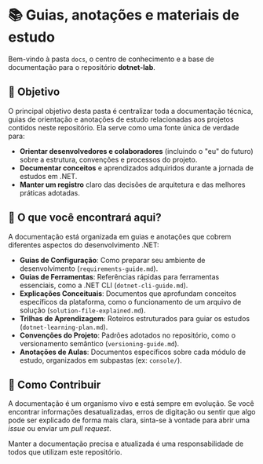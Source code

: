 # 📚 Guias, anotações e materiais de estudo

Bem-vindo à pasta `docs`, o centro de conhecimento e a base de documentação para o repositório **dotnet-lab**.

## 🎯 Objetivo

O principal objetivo desta pasta é centralizar toda a documentação técnica, guias de orientação e anotações de estudo relacionadas aos projetos contidos neste repositório. Ela serve como uma fonte única de verdade para:

- **Orientar desenvolvedores e colaboradores** (incluindo o "eu" do futuro) sobre a estrutura, convenções e processos do projeto.
- **Documentar conceitos** e aprendizados adquiridos durante a jornada de estudos em .NET.
- **Manter um registro** claro das decisões de arquitetura e das melhores práticas adotadas.

## 📂 O que você encontrará aqui?

A documentação está organizada em guias e anotações que cobrem diferentes aspectos do desenvolvimento .NET:

- **Guias de Configuração**: Como preparar seu ambiente de desenvolvimento (`requirements-guide.md`).
- **Guias de Ferramentas**: Referências rápidas para ferramentas essenciais, como a .NET CLI (`dotnet-cli-guide.md`).
- **Explicações Conceituais**: Documentos que aprofundam conceitos específicos da plataforma, como o funcionamento de um arquivo de solução (`solution-file-explained.md`).
- **Trilhas de Aprendizagem**: Roteiros estruturados para guiar os estudos (`dotnet-learning-plan.md`).
- **Convenções do Projeto**: Padrões adotados no repositório, como o versionamento semântico (`versioning-guide.md`).
- **Anotações de Aulas**: Documentos específicos sobre cada módulo de estudo, organizados em subpastas (ex: `console/`).

## 🤝 Como Contribuir

A documentação é um organismo vivo e está sempre em evolução. Se você encontrar informações desatualizadas, erros de digitação ou sentir que algo pode ser explicado de forma mais clara, sinta-se à vontade para abrir uma *issue* ou enviar um *pull request*.

Manter a documentação precisa e atualizada é uma responsabilidade de todos que utilizam este repositório.
